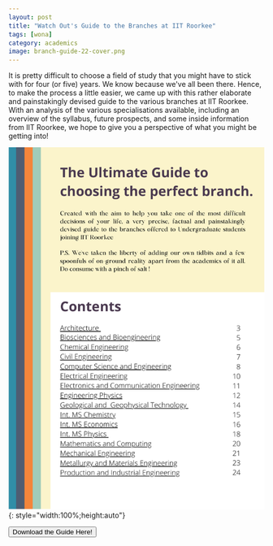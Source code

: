 ```yaml
---
layout: post
title: "Watch Out's Guide to the Branches at IIT Roorkee"
tags: [wona]
category: academics
image: branch-guide-22-cover.png
---
```


It is pretty difficult to choose a field of study that you might have to stick with for four (or five) years. We know because we've all been there. Hence, to make the process a little easier, we came up with this rather elaborate and painstakingly devised guide to the various branches at IIT Roorkee. With an analysis of the various specialisations available, including an overview of the syllabus, future prospects, and some inside information from IIT Roorkee, we hope to give you a perspective of what you might be getting into!

![pic](/images/posts/branch-guide-22.png){: style="width:100%;height:auto"}

<a href="/WatchOutsGuidetoBranches2022.pdf" style="text-align: center"><button type="button" class="btn btn-primary btn-block btn-lg">Download the Guide Here!</button></a>
